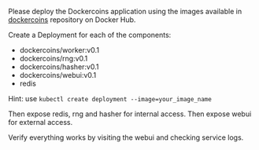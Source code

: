 Please deploy the Dockercoins application using the images available in [dockercoins](https://hub.docker.com/u/dockercoins) repository on Docker Hub.

Create a Deployment for each of the components: 
 - dockercoins/worker:v0.1
 - dockercoins/rng:v0.1
 - dockercoins/hasher:v0.1
 - dockercoins/webui:v0.1
 - redis
 
 Hint: use `kubectl create deployment --image=your_image_name`
 
 Then expose redis, rng and hasher for internal access.
 Then expose webui for external access.
 
 Verify everything works by visiting the webui and checking service logs.
 
